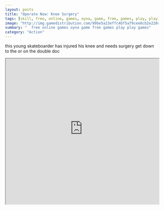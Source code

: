 ```yaml
---
layout: posts
title: "Operate Now: Knee Surgery"
tags: [skill, free, online, games, oyna, game, free, games, play, play, games]
image: "http://img.gamedistribution.com/99be5a23effc4bf5a79cee8cb2e228c5.jpg"
summary: "  free online games oyna game free games play play games"
category: "Action"
---
```


this young skateboarder has injured his knee and needs surgery get down to the or on the double doc

<iframe width="100%" height="480px;" src="http://flash.gamedistribution.com?game=99be5a23effc4bf5a79cee8cb2e228c5"></iframe>